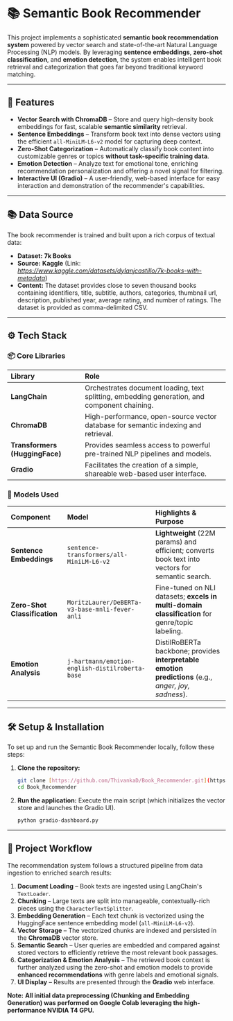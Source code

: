 # 📚 Semantic Book Recommender

This project implements a sophisticated **semantic book recommendation system** powered by vector search and state-of-the-art Natural Language Processing (NLP) models. By leveraging **sentence embeddings**, **zero-shot classification**, and **emotion detection**, the system enables intelligent book retrieval and categorization that goes far beyond traditional keyword matching.

---

## 🚀 Features

* **Vector Search with ChromaDB** – Store and query high-density book embeddings for fast, scalable **semantic similarity** retrieval.
* **Sentence Embeddings** – Transform book text into dense vectors using the efficient `all-MiniLM-L6-v2` model for capturing deep context.
* **Zero-Shot Categorization** – Automatically classify book content into customizable genres or topics **without task-specific training data**.
* **Emotion Detection** – Analyze text for emotional tone, enriching recommendation personalization and offering a novel signal for filtering.
* **Interactive UI (Gradio)** – A user-friendly, web-based interface for easy interaction and demonstration of the recommender's capabilities.


---
## 📚 Data Source

The book recommender is trained and built upon a rich corpus of textual data:

* **Dataset:** **7k Books**
* **Source:** **Kaggle** (Link: *https://www.kaggle.com/datasets/dylanjcastillo/7k-books-with-metadata*)
* **Content:** The dataset provides close to seven thousand books containing identifiers, title, subtitle, authors, categories, thumbnail url, description, published year, average rating, and number of ratings. The dataset is provided as comma-delimited CSV.
---
## ⚙️ Tech Stack

### 📦 Core Libraries

| Library | Role |
| :--- | :--- |
| **LangChain** | Orchestrates document loading, text splitting, embedding generation, and component chaining. |
| **ChromaDB** | High-performance, open-source vector database for semantic indexing and retrieval. |
| **Transformers (HuggingFace)** | Provides seamless access to powerful pre-trained NLP pipelines and models. |
| **Gradio** | Facilitates the creation of a simple, shareable web-based user interface. |

### 🔑 Models Used

| Component | Model | Highlights & Purpose |
| :--- | :--- | :--- |
| **Sentence Embeddings** | `sentence-transformers/all-MiniLM-L6-v2` | **Lightweight** (22M params) and efficient; converts book text into vectors for semantic search. |
| **Zero-Shot Classification** | `MoritzLaurer/DeBERTa-v3-base-mnli-fever-anli` | Fine-tuned on NLI datasets; **excels in multi-domain classification** for genre/topic labeling. |
| **Emotion Analysis** | `j-hartmann/emotion-english-distilroberta-base` | DistilRoBERTa backbone; provides **interpretable emotion predictions** (e.g., *anger, joy, sadness*). |

---

## 🛠️ Setup & Installation

To set up and run the Semantic Book Recommender locally, follow these steps:

1.  **Clone the repository:**
    ```bash
    git clone [https://github.com/ThivankaD/Book_Recommender.git](https://github.com/ThivankaD/Book_Recommender.git)
    cd Book_Recommender
    ```

2.  **Run the application:**
    Execute the main script (which initializes the vector store and launches the Gradio UI).
    ```bash
    python gradio-dashboard.py 
    ```

---

## 📂 Project Workflow

The recommendation system follows a structured pipeline from data ingestion to enriched search results:

1.  **Document Loading** – Book texts are ingested using LangChain's `TextLoader`.
2.  **Chunking** – Large texts are split into manageable, contextually-rich pieces using the `CharacterTextSplitter`.
3.  **Embedding Generation** – Each text chunk is vectorized using the HuggingFace sentence embedding model (`all-MiniLM-L6-v2`).
4.  **Vector Storage** – The vectorized chunks are indexed and persisted in the **ChromaDB** vector store.
5.  **Semantic Search** – User queries are embedded and compared against stored vectors to efficiently retrieve the most relevant book passages.
6.  **Categorization & Emotion Analysis** – The retrieved book context is further analyzed using the zero-shot and emotion models to provide **enhanced recommendations** with genre labels and emotional signals.
7.  **UI Display** – Results are presented through the **Gradio** web interface.



**Note:** **All initial data preprocessing (Chunking and Embedding Generation) was performed on Google Colab leveraging the high-performance NVIDIA T4 GPU.**
